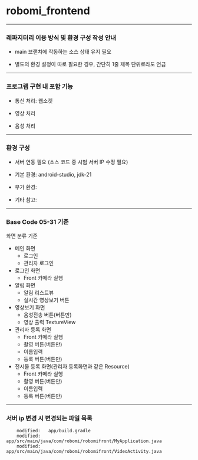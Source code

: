 # robomi_frontend

---

### 레파지터리 이용 방식 및 환경 구성 작성 안내

* main 브랜치에 작동하는 소스 상태 유지 필요

* 별도의 환경 설정이 따로 필요한 경우, 간단히 1줄 제목 단위로라도 언급

---

### 프로그램 구현 내 포함 기능

* 통신 처리: 웹소켓

* 영상 처리

* 음성 처리

---

### 환경 구성

* 서버 연동 필요 (소스 코드 중 시험 서버 IP 수정 필요)

* 기본 환경: android-studio, jdk-21

* 부가 환경: 

* 기타 참고: 

---

### Base Code 05-31 기준

화면 분류 기준

- 메인 화면
    - 로그인
    - 관리자 로그인
- 로그인 화면
    - Front 카메라 실행
- 알림 화면
    - 알림 리스트뷰
    - 실시간 영상보기 버튼
- 영상보기 화면
    - 음성전송 버튼(버튼만)
    - 영상 출력 TextureView
- 관리자 등록 화면
    - Front 카메라 실행
    - 촬영 버튼(버튼만)
    - 이름입력
    - 등록 버튼(버튼만)
- 전시물 등록 화면(관리자 등록화면과 같은 Resource)
    - Front 카메라 실행
    - 촬영 버튼(버튼만)
    - 이름입력
    - 등록 버튼(버튼만)

---

### 서버 ip 변경 시 변경되는 파일 목록

```
	modified:   app/build.gradle
	modified:   app/src/main/java/com/robomi/robomifront/MyApplication.java
	modified:   app/src/main/java/com/robomi/robomifront/VideoActivity.java
```


 

